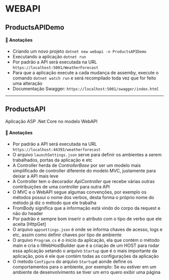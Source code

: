# WEBAPI 

## ProductsAPIDemo

#### 📖 Anotações

- Criando um novo projeto `dotnet new webapi -n ProductsAPIDemo`
- Executando a aplicação `dotnet run`
- Por padrão a API será executada na URL `https://localhost:5001/WeatherForecast`
- Para que a aplicação execute a cada mudança de assemby, execute o comando `dotnet watch run` e será recompilado toda vez que for feito uma alteração
- Documentação Swagger: `https://localhost:5001/swagger/index.html`

---

## ProductsAPI
Aplicação ASP .Net Core no modelo WebAPI

#### 📖 Anotações

- Por padrão a API será executada na URL `https://localhost:44393/weatherforecast`
- O arquivo `launchSettings.json` serve para definir os ambientes a serem trabalhados, portas da aplicação e etc
- A Controller herda de *ControllerBase* por ser um modelo mais simplificado de controller diferente do modelo MVC, justamente para deixar a API mais leve
- A Controller tem o decorador *ApiController* que recebe várias outras contribuições de uma controller para outra API
- O MVC e o WebAPI segue algumas convenções, por exemplo os métodos possui o nome dos verbos, desta forma o próprio nome do método já diz o método que ele trabalha
- FromBody significa que a informação está vindo do corpo da request e não do header
- Por padrão é sempre bom inserir o atributo com o tipo de verbo que ele aceita [HttpGet]
- O arquivo `appsettings.json` é onde se informa chaves de acesso, logs e etc, assim como definir chaves por tipo de ambiente
- O arquivo `Program.cs` é o inicio da aplicação, ela que contém o método main e cria o IWebHostBuilder que é a criação de um HOST para rodar essa aplicação setando o arquivo `Startup` que é o mais importante da aplicação, pois é ele que contém todas as configurações da aplicação
- O metodo `Configure` do arquivo `Startup`é aonde define os comportamentos para o ambiente, por exemplo: Se eu estiver em um ambiente de desenvolvimento se tiver um erro quero exibir uma página

